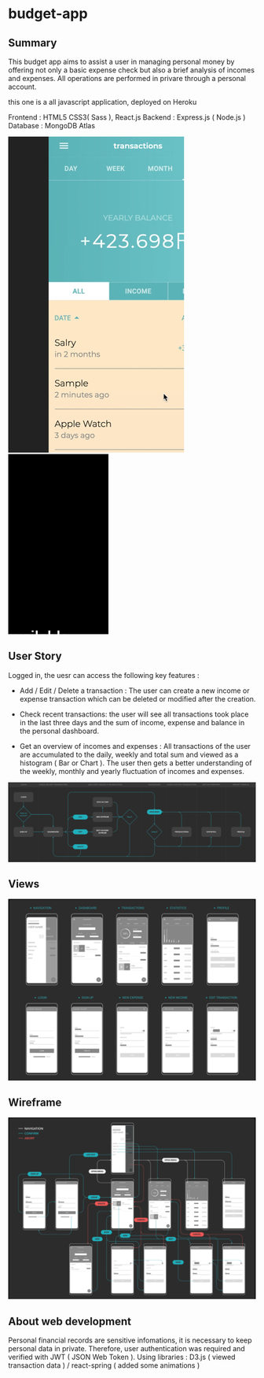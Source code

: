 # budget-app

## Summary
This budget app aims to assist a user in managing personal money by offering not only a basic expense check but also a brief analysis of incomes and expenses. All operations are performed in privare through a personal account.

this one is a all javascript application, deployed on Heroku  

Frontend : HTML5 CSS3( Sass ), React.js
Backend : Express.js ( Node.js )
Database : MongoDB Atlas

![budget-app views](./images/9f31b814f382edff35817825be704065.gif)
![budget-app views](./images/384a306503663853cfd33efba107948a.gif)

## User Story
Logged in, the uesr can access the following key features :  

- Add / Edit / Delete a transaction : The user can create a new income or expense transaction which can be deleted or modified after the creation.

- Check recent transactions: the user will see all transactions took place in the last three days and the sum of income, expense and balance in the personal dashboard.  

- Get an overview of incomes and expenses : All transactions of the user are accumulated to the daily, weekly and total sum and viewed as a histogram ( Bar or Chart ). The user then gets a better understanding of the weekly, monthly and yearly fluctuation of incomes and expenses. 

![budget-app userstory](./images/_2021-03-02_9.30.41.png)

## Views
![budget-app views](./images/_2021-02-28_21.50.21.png)

## Wireframe
![budget-app views](./images/_2021-02-28_21.50.34.png)

## About web development
Personal financial records are sensitive infomations, it is necessary to keep personal data in private. Therefore, user authentication was required and verified with JWT ( JSON Web Token ).
Using libraries : D3.js ( viewed transaction data ) / react-spring ( added some animations )
